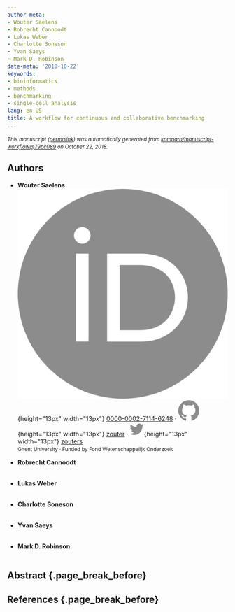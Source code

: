 ```yaml
---
author-meta:
- Wouter Saelens
- Robrecht Cannoodt
- Lukas Weber
- Charlotte Soneson
- Yvan Saeys
- Mark D. Robinson
date-meta: '2018-10-22'
keywords:
- bioinformatics
- methods
- benchmarking
- single-cell analysis
lang: en-US
title: A workflow for continuous and collaborative benchmarking
...
```







<small><em>
This manuscript
([permalink](https://komparo.github.io/manuscript-workflow/v/79bc089f546c7d9f5f1711db7c5b01a4fe46f083/))
was automatically generated
from [komparo/manuscript-workflow@79bc089](https://github.com/komparo/manuscript-workflow/tree/79bc089f546c7d9f5f1711db7c5b01a4fe46f083)
on October 22, 2018.
</em></small>

## Authors



+ **Wouter Saelens**<br>
    ![ORCID icon](images/orcid.svg){height="13px" width="13px"}
    [0000-0002-7114-6248](https://orcid.org/0000-0002-7114-6248)
    · ![GitHub icon](images/github.svg){height="13px" width="13px"}
    [zouter](https://github.com/zouter)
    · ![Twitter icon](images/twitter.svg){height="13px" width="13px"}
    [zouters](https://twitter.com/zouters)<br>
  <small>
     Ghent University
     · Funded by Fond Wetenschappelijk Onderzoek
  </small>

+ **Robrecht Cannoodt**<br><br>
  <small>
  </small>

+ **Lukas Weber**<br><br>
  <small>
  </small>

+ **Charlotte Soneson**<br><br>
  <small>
  </small>

+ **Yvan Saeys**<br><br>
  <small>
  </small>

+ **Mark D. Robinson**<br><br>
  <small>
  </small>



## Abstract {.page_break_before}




## References {.page_break_before}

<!-- Explicitly insert bibliography here -->
<div id="refs"></div>
